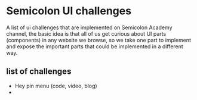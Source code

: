 # Semicolon UI challenges

A list of ui challenges that are implemented on Semicolon Academy channel, the basic idea is that all of us get curious about UI parts (components) in any website we browse, so we take one part to implement and expose the important parts that could be implemented in a different way.

## list of challenges

- Hey pin menu (code, video, blog)
-
